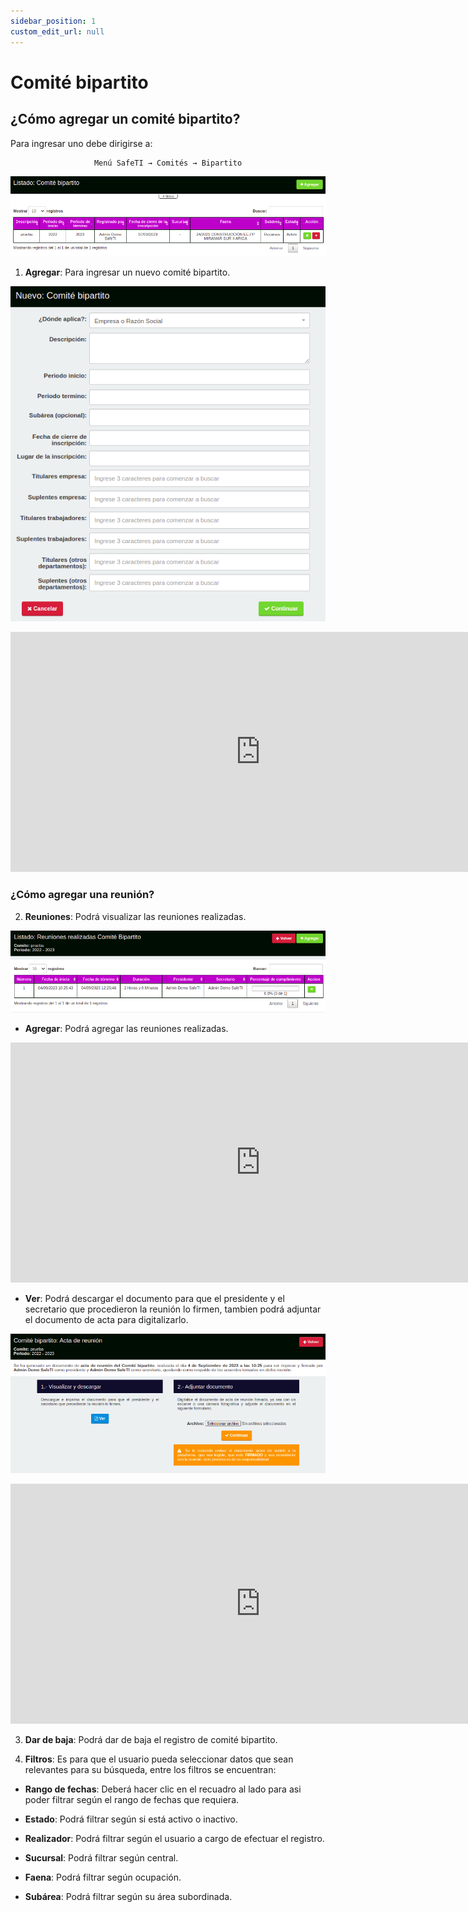 ```yaml
---
sidebar_position: 1
custom_edit_url: null
---
```

# Comité bipartito
## ¿Cómo agregar un comité bipartito?
Para ingresar uno debe dirigirse a:
  
<div align="center">

```bash
Menú SafeTI → Comités → Bipartito
```
</div>

<div align="center">

![listado](/img/img_manual/img_comites/2023-09-06_10-12.png)

</div>

1. **Agregar**: Para ingresar un nuevo comité bipartito.

<div align="center">

![agregar](/img/img_manual/img_comites/2023-09-06_10-21.png)

</div>

<div align="center">

<iframe width="800" height="384" src="https://www.youtube.com/embed/Qkm8ji_4sR0?si=cU2YMbRW03nJD0CY" title="YouTube video player" frameborder="0" allow="accelerometer; autoplay; clipboard-write; encrypted-media; gyroscope; picture-in-picture; web-share" allowfullscreen></iframe>

</div>

### ¿Cómo agregar una reunión?

2. **Reuniones**: Podrá visualizar las reuniones realizadas.

<div align="center">

![listado reunión](/img/img_manual/img_comites/2023-09-06_10-51.png)

</div>


* **Agregar**: Podrá agregar las reuniones realizadas.

<div align="center">

<iframe width="800" height="384" src="https://www.youtube.com/embed/Ato04cc3nxo?si=3eq4dsrX6ksxzSoW" title="YouTube video player" frameborder="0" allow="accelerometer; autoplay; clipboard-write; encrypted-media; gyroscope; picture-in-picture; web-share" allowfullscreen></iframe>

</div>

* **Ver**: Podrá descargar el documento para que el presidente y el secretario que procedieron la reunión lo firmen, tambien podrá adjuntar el documento de acta para digitalizarlo.

<div align="center">

![estado](/img/img_manual/img_comites/2023-09-06_10-55.png)

</div>

<div align="center">

<iframe width="800" height="384" src="https://www.youtube.com/embed/oigla6iUKrw?si=VYiH_egVALCbdS6C" title="YouTube video player" frameborder="0" allow="accelerometer; autoplay; clipboard-write; encrypted-media; gyroscope; picture-in-picture; web-share" allowfullscreen></iframe>

</div>

3. **Dar de baja**: Podrá dar de baja el registro de comité bipartito.

4. **Filtros**: Es para que el usuario pueda seleccionar datos que sean relevantes para su búsqueda, entre los filtros se encuentran:

* **Rango de fechas**: Deberá hacer clic en el recuadro al lado para asi poder filtrar según el rango de fechas que requiera.

* **Estado**: Podrá filtrar según si está activo o inactivo.

* **Realizador**: Podrá filtrar según el usuario a cargo de efectuar el registro.

* **Sucursal**: Podrá filtrar según central.

* **Faena**: Podrá filtrar según ocupación.

* **Subárea**: Podrá filtrar según su área subordinada.



